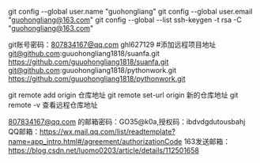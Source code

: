 git config --global user.name "guohongliang"
git config --global user.email "guohongliang@163.com"
git config --global --list
ssh-keygen -t rsa -C "guohongliang@163.com"

git账号密码：807834167@qq.com ghl627129
#添加远程项目地址
git@github.com:guuohongliang1818/suanfa.git
https://github.com/guuohongliang1818/suanfa.git
git@github.com:guuohongliang1818/pythonwork.git
https://github.com/guuohongliang1818/pythonwork.git

git remote add origin 仓库地址
git remote set-url origin 新的仓库地址
git remote -v 查看远程仓库地址


807834167@qq.com 的邮箱密码：GO35@k0a,授权码：ibdvdgdutousbahj
QQ邮箱：https://wx.mail.qq.com/list/readtemplate?name=app_intro.html#/agreement/authorizationCode
163发送邮箱：https://blog.csdn.net/luomo0203/article/details/112501658
